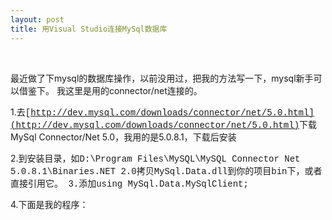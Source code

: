 ```yaml
---
layout: post
title: 用Visual Studio连接MySql数据库
---
```

&nbsp;

最近做了下mysql的数据库操作，以前没用过，把我的方法写一下，mysql新手可以借鉴下。
我这里是用的connector/net连接的。

1.去<span style="font-family: Courier New;">[http://dev.mysql.com/downloads/connector/net/5.0.html](http://dev.mysql.com/downloads/connector/net/5.0.html)</span>下载MySql Connector/Net 5.0，我用的是5.0.8.1，下载后安装

2.到安装目录，如<span style="font-family: Courier New;">D:\Program Files\MySQL\MySQL Connector Net 5.0.8.1\Binaries\.NET 2.0拷贝<span style="font-family: Courier New;">MySql.Data.dll</span>到你的项目bin下，或者直接引用它。
</span><span style="font-family: Courier New;">
3.添加using MySql.Data.MySqlClient;

4.下面是我的程序：</span>

<span style="font-family: Courier New;">

<div class="cnblogs_code"><!--

Code highlighting produced by Actipro CodeHighlighter (freeware)
http://www.CodeHighlighter.com/

--><span style="color: #0000FF;">string</span><span style="color: #000000;"> connStr </span><span style="color: #000000;">=</span><span style="color: #000000;"> String.Format(</span><span style="color: #800000;">"</span><span style="color: #800000;">server={0};user id={1}; password={2}; database={3}; pooling=false;port=3306</span><span style="color: #800000;">"</span><span style="color: #000000;">, </span><span style="color: #800000;">"</span><span style="color: #800000;">127.0.0.1</span><span style="color: #800000;">"</span><span style="color: #000000;">, </span><span style="color: #800000;">"</span><span style="color: #800000;">test</span><span style="color: #800000;">"</span><span style="color: #000000;">, </span><span style="color: #800000;">"</span><span style="color: #800000;">test</span><span style="color: #800000;">"</span><span style="color: #000000;">, </span><span style="color: #800000;">"</span><span style="color: #800000;">test</span><span style="color: #800000;">"</span><span style="color: #000000;">);
MySqlConnection myConn </span><span style="color: #000000;">=</span><span style="color: #000000;"> </span><span style="color: #0000FF;">new</span><span style="color: #000000;"> MySqlConnection(connStr);
myConn.Open();
MySqlCommand cmd </span><span style="color: #000000;">=</span><span style="color: #000000;"> myConn.CreateCommand();

</span><span style="color: #0000FF;">string</span><span style="color: #000000;"> sql1 </span><span style="color: #000000;">=</span><span style="color: #000000;"> </span><span style="color: #800000;">"</span><span style="color: #800000;">CREATE TEMPORARY TABLE tmp_table (maxonline int,srv_ip VARCHAR(30),fld_date datetime)</span><span style="color: #800000;">"</span><span style="color: #000000;">;

</span><span style="color: #0000FF;">string</span><span style="color: #000000;"> sql2 </span><span style="color: #000000;">=</span><span style="color: #000000;"> </span><span style="color: #800000;">@"</span><span style="color: #800000;">insert into tmp_table SELECT 33,'ip1','2007-5-5'</span><span style="color: #800000;">"</span><span style="color: #000000;">;</span><span style="color: #008000;">//</span><span style="color: #008000;">测试数据</span><span style="color: #008000;">
</span><span style="color: #000000;">
</span><span style="color: #0000FF;">string</span><span style="color: #000000;"> sql3 </span><span style="color: #000000;">=</span><span style="color: #000000;"> </span><span style="color: #800000;">"</span><span style="color: #800000;">select sum(maxonline),DATE_FORMAT(fld_date, '%Y-%m-%d') from tmp_table group by fld_date</span><span style="color: #800000;">"</span><span style="color: #000000;">;

cmd.CommandText </span><span style="color: #000000;">=</span><span style="color: #000000;"> sql1;
cmd.ExecuteNonQuery();

cmd.CommandText </span><span style="color: #000000;">=</span><span style="color: #000000;"> sql2;
cmd.ExecuteNonQuery();

cmd.CommandText </span><span style="color: #000000;">=</span><span style="color: #000000;"> sql3;
MySqlDataReader rd </span><span style="color: #000000;">=</span><span style="color: #000000;"> cmd.ExecuteReader();

GridView1.DataSource </span><span style="color: #000000;">=</span><span style="color: #000000;"> rd;
GridView1.DataBind();
myConn.Close();</span>
<pre></pre>
</div>
<span style="font-family: Courier New;">
<p>
因为这个MySql数据库用的是比较老的版本，不支持select的嵌套，所以用了临时表。

</span></span></p>

<span style="font-family: 宋体;">

顺便推荐下</span>[<span style="font-family: Courier New;">http://www.connectionstrings.com/</span>](http://www.connectionstrings.com/)<span style="font-family: 宋体;">这个网站，可以生成连接字符串，比较全。 </span>